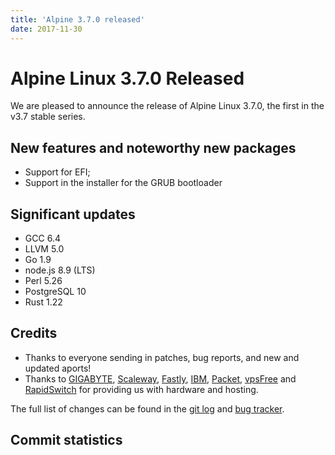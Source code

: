 ```yaml
---
title: 'Alpine 3.7.0 released'
date: 2017-11-30
---
```


Alpine Linux 3.7.0 Released
===========================

We are pleased to announce the release of Alpine Linux 3.7.0, the first in
the v3.7 stable series.

New features and noteworthy new packages
----------------------------------------
* Support for EFI;
* Support in the installer for the GRUB bootloader

Significant updates
-------------------
* GCC 6.4
* LLVM 5.0
* Go 1.9
* node.js 8.9 (LTS)
* Perl 5.26
* PostgreSQL 10
* Rust 1.22

Credits
-------
- Thanks to everyone sending in patches, bug reports, and new and updated aports!
- Thanks to [GIGABYTE][1], [Scaleway][2], [Fastly][3], [IBM][4], [Packet][5],
  [vpsFree][6] and [RapidSwitch][7] for providing us with hardware and
  hosting.

The full list of changes can be found in the [git log][8] and [bug tracker][9].


[1]: http://b2b.gigabyte.com/
[2]: https://scaleway.com/
[3]: https://www.fastly.com/
[4]: https://ibm.com/
[5]: https://packet.net/
[6]: https://vpsfree.org
[7]: https://www.rapidswitch.com/
[8]: http://git.alpinelinux.org/cgit/aports/log/?h=v3.7.0
[9]: https://bugs.alpinelinux.org/versions/119


Commit statistics
-----------------
<pre>
</pre>
